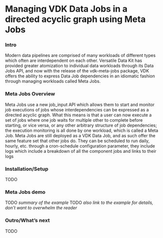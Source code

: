 # Managing VDK Data Jobs in a directed acyclic graph using Meta Jobs

### Intro

Modern data pipelines are comprised of many workloads of different types which often are interdependent on each other. Versatile Data Kit has provided greater atomization to individual data workloads through its Data Jobs API, and now with the release of the vdk-meta-jobs package, VDK offers the ability to express Data Job dependencies in an idiomatic fashion through managing workloads called Meta Jobs.

### Meta Jobs Overview

Meta Jobs use a new job_input API which allows them to start and monitor job executions of jobs whose interdependencies can be expressed as a directed acyclic graph. What this means is that a user can now execute a set of jobs where one job waits for multiple other to complete before starting, or vice versa, or any other arbitrary structure of job dependencies; the execution monitoring is all done by one workload, which is called a Meta Job.
Meta Jobs are still deployed as a VDK Data Job, and as such offer the same feature set that other jobs do. They can be scheduled to run daily, hourly, etc. through a cron-schedule configuration parameter, they include logs which include a breakdown of all the component jobs and links to their logs


### Installation/Setup

TODO

### Meta Jobs demo

TODO *summary of the example*
TODO *also link to the example for details, don’t want to overwhelm the reader*


### Outro/What’s next

TODO
